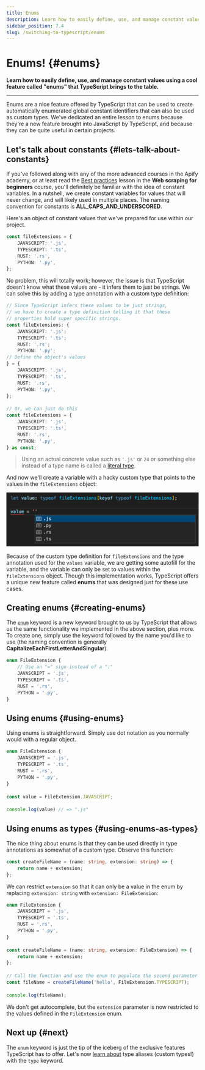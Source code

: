 ```yaml
---
title: Enums
description: Learn how to easily define, use, and manage constant values using a cool feature called "enums" that TypeScript brings to the table.
sidebar_position: 7.4
slug: /switching-to-typescript/enums
---
```


# Enums! {#enums}

**Learn how to easily define, use, and manage constant values using a cool feature called "enums" that TypeScript brings to the table.**

---

Enums are a nice feature offered by TypeScript that can be used to create automatically enumerated global constant identifiers that can also be used as custom types. We've dedicated an entire lesson to enums because they're a new feature brought into JavaScript by TypeScript, and because they can be quite useful in certain projects.

## Let's talk about constants {#lets-talk-about-constants}

If you've followed along with any of the more advanced courses in the Apify academy, or at least read the [Best practices](../web_scraping_for_beginners/best_practices.md) lesson in the **Web scraping for beginners** course, you'll definitely be familiar with the idea of constant variables. In a nutshell, we create constant variables for values that will never change, and will likely used in multiple places. The naming convention for constants is **ALL_CAPS_AND_UNDERSCORED**.

Here's an object of constant values that we've prepared for use within our project.

```ts
const fileExtensions = {
    JAVASCRIPT: '.js',
    TYPESCRIPT: '.ts',
    RUST: '.rs',
    PYTHON: '.py',
};
```

No problem, this will totally work; however, the issue is that TypeScript doesn't know what these values are - it infers them to just be strings. We can solve this by adding a type annotation with a custom type definition:

```ts
// Since TypeScript infers these values to be just strings,
// we have to create a type definition telling it that these
// properties hold super specific strings.
const fileExtensions: {
    JAVASCRIPT: '.js';
    TYPESCRIPT: '.ts';
    RUST: '.rs';
    PYTHON: '.py';
// Define the object's values
} = {
    JAVASCRIPT: '.js',
    TYPESCRIPT: '.ts',
    RUST: '.rs',
    PYTHON: '.py',
};

// Or, we can just do this
const fileExtensions = {
    JAVASCRIPT: '.js',
    TYPESCRIPT: '.ts',
    RUST: '.rs',
    PYTHON: '.py',
} as const;
```

> Using an actual concrete value such as `'.js'` or `24` or something else instead of a type name is called a [literal type](https://www.typescriptlang.org/docs/handbook/literal-types.html).

And now we'll create a variable with a hacky custom type that points to the values in the `fileExtensions` object:

![TypeScript autofilling the values of the fileExtensions object](./images/constant-autofill.png)

Because of the custom type definition for `fileExtensions` and the type annotation used for the `values` variable, we are getting some autofill for the variable, and the variable can only be set to values within the `fileExtensions` object. Though this implementation works, TypeScript offers a unique new feature called **enums** that was designed just for these use cases.

## Creating enums {#creating-enums}

The [`enum`](https://www.typescriptlang.org/docs/handbook/enums.html) keyword is a new keyword brought to us by TypeScript that allows us the same functionality we implemented in the above section, plus more. To create one, simply use the keyword followed by the name you'd like to use (the naming convention is generally **CapitalizeEachFirstLetterAndSingular**).

```ts
enum FileExtension {
    // Use an "=" sign instead of a ":"
    JAVASCRIPT = '.js',
    TYPESCRIPT = '.ts',
    RUST = '.rs',
    PYTHON = '.py',
}
```

## Using enums {#using-enums}

Using enums is straightforward. Simply use dot notation as you normally would with a regular object.

```ts
enum FileExtension {
    JAVASCRIPT = '.js',
    TYPESCRIPT = '.ts',
    RUST = '.rs',
    PYTHON = '.py',
}

const value = FileExtension.JAVASCRIPT;

console.log(value) // => ".js"
```

## Using enums as types {#using-enums-as-types}

The nice thing about enums is that they can be used directly in type annotations as somewhat of a custom type. Observe this function:

```ts
const createFileName = (name: string, extension: string) => {
    return name + extension;
};
```

We can restrict `extension` so that it can only be a value in the enum by replacing `extension: string` with `extension: FileExtension`:

```ts
enum FileExtension {
    JAVASCRIPT = '.js',
    TYPESCRIPT = '.ts',
    RUST = '.rs',
    PYTHON = '.py',
}

const createFileName = (name: string, extension: FileExtension) => {
    return name + extension;
};

// Call the function and use the enum to populate the second parameter
const fileName = createFileName('hello', FileExtension.TYPESCRIPT);

console.log(fileName);
```

We don't get autocomplete, but the `extension` parameter is now restricted to the values defined in the `FileExtension` enum.

## Next up {#next}

The `enum` keyword is just the tip of the iceberg of the exclusive features TypeScript has to offer. Let's now [learn about](./type_aliases.md) type aliases (custom types!) with the `type` keyword.
